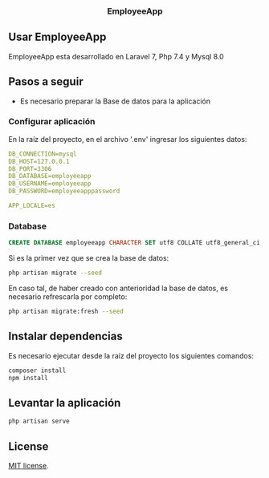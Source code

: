 <h3 align="center">EmployeeApp</h3>

## Usar EmployeeApp

EmployeeApp esta desarrollado en Laravel 7, Php 7.4 y Mysql 8.0

## Pasos a seguir
- Es necesario preparar la Base de datos para la aplicación

### Configurar aplicación
En la raíz del proyecto, en el archivo '.env' ingresar los siguientes datos:

```yaml
DB_CONNECTION=mysql
DB_HOST=127.0.0.1
DB_PORT=3306
DB_DATABASE=employeeapp
DB_USERNAME=employeeapp
DB_PASSWORD=employeeapppassword

APP_LOCALE=es
```

### Database
```sql
CREATE DATABASE employeeapp CHARACTER SET utf8 COLLATE utf8_general_ci;
```
Si es la primer vez que se crea la base de datos:
```sh
php artisan migrate --seed
```
En caso tal, de haber creado con anterioridad la base de datos, es necesario refrescarla por completo:
```sh
php artisan migrate:fresh --seed
```

## Instalar dependencias
Es necesario ejecutar desde la raíz del proyecto los siguientes comandos:

```sh
composer install
npm install
```

## Levantar la aplicación
```sh
php artisan serve
```

## License
[MIT license](https://opensource.org/licenses/MIT).
